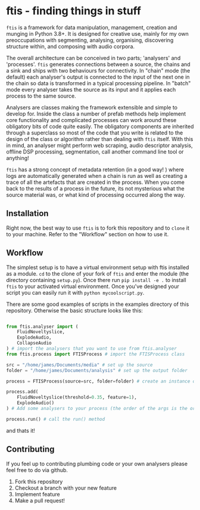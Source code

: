# ftis - finding things in stuff

`ftis` is a framework for data manipulation, management, creation and munging in Python 3.8+. It is designed for creative use, mainly for my own preoccupations with segmenting, analysing, organising, discovering structure within, and composing with audio corpora.

The overall architecture can be conceived in two parts; 'analysers' and 'processes'. `ftis` generates connections between a source, the chains and a sink and ships with two behaviours for connectivity. In "chain" mode (the default) each analyser's output is connected to the input of the next one in the chain so data is transformed in a typical processing pipeline. In "batch" mode every analyser takes the source as its input and it applies each process to the same source.

Analysers are classes making the framework extensible and simple to develop for. Inside the class a number of prefab methods help implement core functionality and complicated processes can work around these obligatory bits of code quite easily. The obligatory components are inherited through a superclass so most of the code that you write is related to the design of the class or algorithm rather than dealing with `ftis` itself. With this in mind, an analyser might perform web scraping, audio descriptor analysis, offline DSP processing, segmentation, call another command line tool or anything!

`ftis` has a strong concept of metadata retention (in a good way! ) where logs are automatically generated when a chain is run as well as creating a trace of all the artefacts that are created in the process. When you come back to the results of a process in the future, its not mysterious what the source material was, or what kind of processing occurred along the way.

## Installation

Right now, the best way to use `ftis` is to fork this repository and to `clone` it to your machine. Refer to the "Workflow" section on how to use it.

## Workflow

The simplest setup is to have a virtual environment setup with ftis installed as a module. `cd` to the clone of your fork of `ftis` and enter the module (the directory containing `setup.py`). Once there run `pip install -e .` to install `ftis` to your activated virtual environment. Once you've designed your script you can easily run it with `python mycoolscript.py`.

There are some good examples of scripts in the examples directory of this repository. Otherwise the basic structure looks like this:

```python

from ftis.analyser import (
    FluidNoveltyslice, 
    ExplodeAudio, 
    CollapseAudio
) # import the analysers that you want to use from ftis.analyser
from ftis.process import FTISProcess # import the FTISProcess class

src = "/home/james/Documents/media" # set up the source 
folder = "/home/james/Documents/analysis" # set up the output folder

process = FTISProcess(source=src, folder=folder) # create an instance of the FTISProcess

process.add(
    FluidNoveltyslice(threshold=0.35, feature=1),
    ExplodeAudio()
) # Add some analysers to your process (the order of the args is the order of the chain)

process.run() # call the run() method

```

and thats it!

## Contributing

If you feel up to contributing plumbing code or your own analysers please feel free to do via github.

1. Fork this repository
2. Checkout a branch with your new feature
3. Implement feature
4. Make a pull request!



